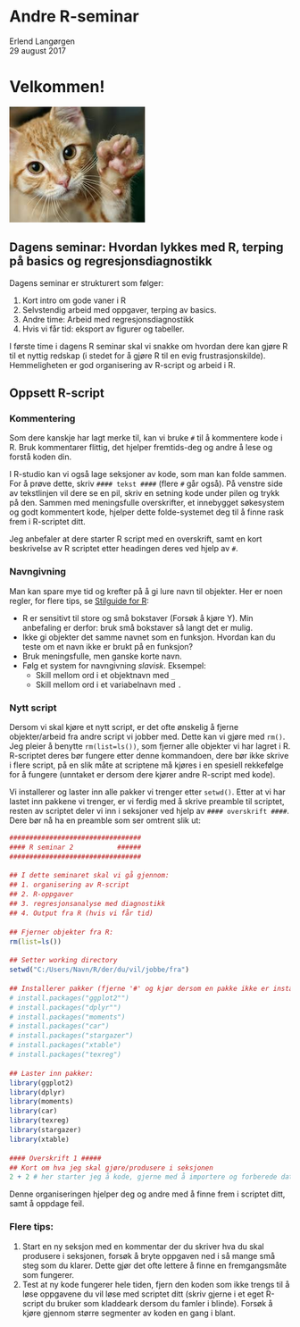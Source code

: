 # Andre R-seminar
Erlend Langørgen  
29 august 2017  
# Velkommen!
<img src="../pics/kitty_welcome.jpg" width="243" />

## Dagens seminar: Hvordan lykkes med R, terping på basics og regresjonsdiagnostikk

Dagens seminar er strukturert som følger: 


1. Kort intro om gode vaner i R
2. Selvstendig arbeid med oppgaver, terping av basics. 
3. Andre time: Arbeid med regresjonsdiagnostikk
4. Hvis vi får tid: eksport av figurer og tabeller.


I første time i dagens R seminar skal vi snakke om hvordan dere kan gjøre R til et nyttig redskap (i stedet for å gjøre R til en evig frustrasjonskilde). Hemmeligheten er god organisering av R-script og arbeid i R. 




## Oppsett R-script 

### Kommentering
Som dere kanskje har lagt merke til, kan vi bruke `#` til å kommentere kode i R.
Bruk kommentarer flittig, det hjelper fremtids-deg og andre å lese og forstå koden din. 

I R-studio kan vi også lage seksjoner av kode, som man kan folde sammen. For å prøve dette, skriv `#### tekst ####` (flere `#` går også). På venstre side av tekstlinjen vil dere se en pil, skriv en setning kode under pilen og trykk på den.
Sammen med meningsfulle overskrifter, et innebygget søkesystem og godt kommentert kode, hjelper dette folde-systemet deg til å finne rask frem i R-scriptet ditt.

Jeg anbefaler at dere starter R script med en overskrift, samt en kort beskrivelse av R scriptet etter headingen deres ved hjelp av `#`. 

### Navngivning
Man kan spare mye tid og krefter på å gi lure navn til objekter. Her er noen regler, for flere tips, se [Stilguide for R](https://google.github.io/styleguide/Rguide.xml):

* R er sensitivt til store og små bokstaver (Forsøk å kjøre Y). Min anbefaling er derfor: bruk små bokstaver så langt det er mulig.
* Ikke gi objekter det samme navnet som en funksjon. Hvordan kan du teste om et navn ikke er brukt på en funksjon? 
* Bruk meningsfulle, men ganske korte navn. 
* Følg et system for navngivning *slavisk*. Eksempel:
     + Skill mellom ord i et objektnavn med `_`
     + Skill mellom ord i et variabelnavn med `.` 

### Nytt script
Dersom vi skal kjøre et nytt script, er det ofte ønskelig å fjerne objekter/arbeid fra andre script vi jobber med. Dette kan vi gjøre med `rm()`. Jeg pleier å benytte `rm(list=ls())`, som fjerner alle objekter vi har lagret i R.
R-scriptet deres bør fungere etter denne kommandoen, dere bør ikke skrive i flere script, på en slik måte at scriptene må kjøres i en spesiell rekkefølge for å fungere (unntaket er dersom dere kjører andre R-script med kode).

Vi installerer og laster inn alle pakker vi trenger etter `setwd()`. Etter at vi har lastet inn pakkene vi trenger, er vi ferdig med å skrive preamble til scriptet, resten av scriptet deler vi inn i seksjoner ved hjelp av `#### overskrift ####`. Dere bør nå ha en preamble som ser omtrent slik ut:

```r
#################################
#### R seminar 2           ######
#################################

## I dette seminaret skal vi gå gjennom:
## 1. organisering av R-script
## 2. R-oppgaver
## 3. regresjonsanalyse med diagnostikk
## 4. Output fra R (hvis vi får tid)

## Fjerner objekter fra R:
rm(list=ls())

## Setter working directory
setwd("C:/Users/Navn/R/der/du/vil/jobbe/fra")

## Installerer pakker (fjerne '#' og kjør dersom en pakke ikke er installert)
# install.packages("ggplot2"")
# install.packages("dplyr"")
# install.packages("moments")
# install.packages("car")
# install.packages("stargazer")
# install.packages("xtable")
# install.packages("texreg")

## Laster inn pakker:
library(ggplot2)
library(dplyr)
library(moments)
library(car)
library(texreg)
library(stargazer)
library(xtable)

#### Overskrift 1 #####
## Kort om hva jeg skal gjøre/produsere i seksjonen
2 + 2 # her starter jeg å kode, gjerne med å importere og forberede datasettet mitt
```

Denne organiseringen hjelper deg og andre med å finne frem i scriptet ditt, samt å oppdage feil. 


### Flere tips: 
1. Start en ny seksjon med en kommentar der du skriver hva du skal produsere i seksjonen, forsøk å bryte oppgaven ned i så mange små steg som du klarer. Dette gjør det ofte lettere å finne en fremgangsmåte som fungerer.
2. Test at ny kode fungerer hele tiden, fjern den koden som ikke trengs til å løse oppgavene du vil løse med scriptet ditt (skriv gjerne i et eget R-script du bruker som kladdeark dersom du famler i blinde). Forsøk å kjøre gjennom større segmenter av koden en gang i blant.

 

